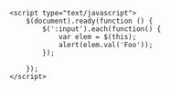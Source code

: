     <script type="text/javascript">
        $(document).ready(function () {
            $(':input').each(function() {
                var elem = $(this);
                alert(elem.val('Foo'));
            });
            
        });
    </script>
